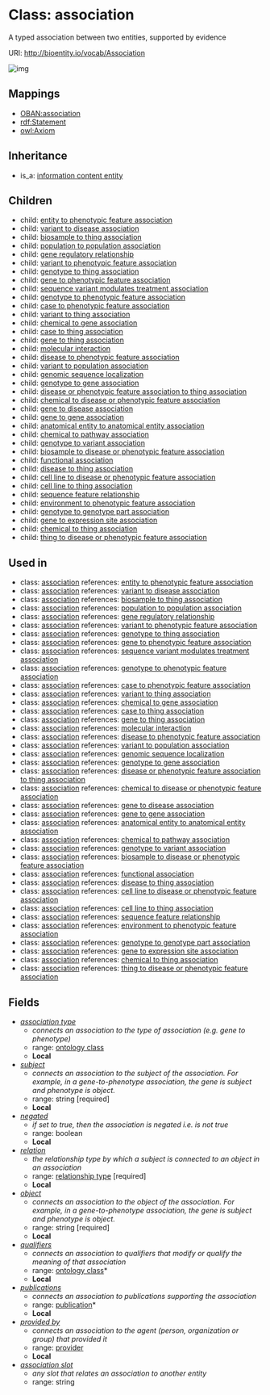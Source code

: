 # Class: association


A typed association between two entities, supported by evidence

URI: http://bioentity.io/vocab/Association

![img](http://yuml.me/diagram/nofunky/class/\[InformationContentEntity]^-\[Association|subject:string;negated:boolean%20%3F;object:string;association_slot:string%20%3F],%20\[Association]^-\[AnatomicalEntityToAnatomicalEntityAssociation],%20\[Association]^-\[BiosampleToDiseaseOrPhenotypicFeatureAssociation],%20\[Association]^-\[BiosampleToThingAssociation],%20\[Association]^-\[CaseToPhenotypicFeatureAssociation],%20\[Association]^-\[CaseToThingAssociation],%20\[Association]^-\[CellLineToDiseaseOrPhenotypicFeatureAssociation],%20\[Association]^-\[CellLineToThingAssociation],%20\[Association]^-\[ChemicalToDiseaseOrPhenotypicFeatureAssociation],%20\[Association]^-\[ChemicalToGeneAssociation],%20\[Association]^-\[ChemicalToPathwayAssociation],%20\[Association]^-\[ChemicalToThingAssociation],%20\[Association]^-\[DiseaseOrPhenotypicFeatureAssociationToThingAssociation],%20\[Association]^-\[DiseaseToPhenotypicFeatureAssociation],%20\[Association]^-\[DiseaseToThingAssociation],%20\[Association]^-\[EntityToPhenotypicFeatureAssociation],%20\[Association]^-\[EnvironmentToPhenotypicFeatureAssociation],%20\[Association]^-\[FunctionalAssociation],%20\[Association]^-\[GeneRegulatoryRelationship],%20\[Association]^-\[GeneToDiseaseAssociation],%20\[Association]^-\[GeneToExpressionSiteAssociation],%20\[Association]^-\[GeneToGeneAssociation],%20\[Association]^-\[GeneToPhenotypicFeatureAssociation],%20\[Association]^-\[GeneToThingAssociation],%20\[Association]^-\[GenomicSequenceLocalization],%20\[Association]^-\[GenotypeToGeneAssociation],%20\[Association]^-\[GenotypeToGenotypePartAssociation],%20\[Association]^-\[GenotypeToPhenotypicFeatureAssociation],%20\[Association]^-\[GenotypeToThingAssociation],%20\[Association]^-\[GenotypeToVariantAssociation],%20\[Association]^-\[MolecularInteraction],%20\[Association]^-\[PopulationToPopulationAssociation],%20\[Association]^-\[SequenceFeatureRelationship],%20\[Association]^-\[SequenceVariantModulatesTreatmentAssociation],%20\[Association]^-\[ThingToDiseaseOrPhenotypicFeatureAssociation],%20\[Association]^-\[VariantToDiseaseAssociation],%20\[Association]^-\[VariantToPhenotypicFeatureAssociation],%20\[Association]^-\[VariantToPopulationAssociation],%20\[Association]^-\[VariantToThingAssociation],%20\[Association]-%20association_type%20%3F>\[OntologyClass],%20\[Association]-%20relation>\[RelationshipType],%20\[Association]-%20qualifiers%20*>\[OntologyClass],%20\[Association]-%20publications%20*>\[Publication],%20\[Association]-%20provided_by%20%3F>\[Provider],%20)
## Mappings

 * [OBAN:association](http://purl.obolibrary.org/obo/OBAN_association)
 * [rdf:Statement](http://purl.obolibrary.org/obo/rdf_Statement)
 * [owl:Axiom](http://purl.obolibrary.org/obo/owl_Axiom)
## Inheritance

 *  is_a: [information content entity](InformationContentEntity.md)
## Children

 *  child: [entity to phenotypic feature association](EntityToPhenotypicFeatureAssociation.md)
 *  child: [variant to disease association](VariantToDiseaseAssociation.md)
 *  child: [biosample to thing association](BiosampleToThingAssociation.md)
 *  child: [population to population association](PopulationToPopulationAssociation.md)
 *  child: [gene regulatory relationship](GeneRegulatoryRelationship.md)
 *  child: [variant to phenotypic feature association](VariantToPhenotypicFeatureAssociation.md)
 *  child: [genotype to thing association](GenotypeToThingAssociation.md)
 *  child: [gene to phenotypic feature association](GeneToPhenotypicFeatureAssociation.md)
 *  child: [sequence variant modulates treatment association](SequenceVariantModulatesTreatmentAssociation.md)
 *  child: [genotype to phenotypic feature association](GenotypeToPhenotypicFeatureAssociation.md)
 *  child: [case to phenotypic feature association](CaseToPhenotypicFeatureAssociation.md)
 *  child: [variant to thing association](VariantToThingAssociation.md)
 *  child: [chemical to gene association](ChemicalToGeneAssociation.md)
 *  child: [case to thing association](CaseToThingAssociation.md)
 *  child: [gene to thing association](GeneToThingAssociation.md)
 *  child: [molecular interaction](MolecularInteraction.md)
 *  child: [disease to phenotypic feature association](DiseaseToPhenotypicFeatureAssociation.md)
 *  child: [variant to population association](VariantToPopulationAssociation.md)
 *  child: [genomic sequence localization](GenomicSequenceLocalization.md)
 *  child: [genotype to gene association](GenotypeToGeneAssociation.md)
 *  child: [disease or phenotypic feature association to thing association](DiseaseOrPhenotypicFeatureAssociationToThingAssociation.md)
 *  child: [chemical to disease or phenotypic feature association](ChemicalToDiseaseOrPhenotypicFeatureAssociation.md)
 *  child: [gene to disease association](GeneToDiseaseAssociation.md)
 *  child: [gene to gene association](GeneToGeneAssociation.md)
 *  child: [anatomical entity to anatomical entity association](AnatomicalEntityToAnatomicalEntityAssociation.md)
 *  child: [chemical to pathway association](ChemicalToPathwayAssociation.md)
 *  child: [genotype to variant association](GenotypeToVariantAssociation.md)
 *  child: [biosample to disease or phenotypic feature association](BiosampleToDiseaseOrPhenotypicFeatureAssociation.md)
 *  child: [functional association](FunctionalAssociation.md)
 *  child: [disease to thing association](DiseaseToThingAssociation.md)
 *  child: [cell line to disease or phenotypic feature association](CellLineToDiseaseOrPhenotypicFeatureAssociation.md)
 *  child: [cell line to thing association](CellLineToThingAssociation.md)
 *  child: [sequence feature relationship](SequenceFeatureRelationship.md)
 *  child: [environment to phenotypic feature association](EnvironmentToPhenotypicFeatureAssociation.md)
 *  child: [genotype to genotype part association](GenotypeToGenotypePartAssociation.md)
 *  child: [gene to expression site association](GeneToExpressionSiteAssociation.md)
 *  child: [chemical to thing association](ChemicalToThingAssociation.md)
 *  child: [thing to disease or phenotypic feature association](ThingToDiseaseOrPhenotypicFeatureAssociation.md)
## Used in

 *  class: [association](Association.md) references: [entity to phenotypic feature association](EntityToPhenotypicFeatureAssociation.md)
 *  class: [association](Association.md) references: [variant to disease association](VariantToDiseaseAssociation.md)
 *  class: [association](Association.md) references: [biosample to thing association](BiosampleToThingAssociation.md)
 *  class: [association](Association.md) references: [population to population association](PopulationToPopulationAssociation.md)
 *  class: [association](Association.md) references: [gene regulatory relationship](GeneRegulatoryRelationship.md)
 *  class: [association](Association.md) references: [variant to phenotypic feature association](VariantToPhenotypicFeatureAssociation.md)
 *  class: [association](Association.md) references: [genotype to thing association](GenotypeToThingAssociation.md)
 *  class: [association](Association.md) references: [gene to phenotypic feature association](GeneToPhenotypicFeatureAssociation.md)
 *  class: [association](Association.md) references: [sequence variant modulates treatment association](SequenceVariantModulatesTreatmentAssociation.md)
 *  class: [association](Association.md) references: [genotype to phenotypic feature association](GenotypeToPhenotypicFeatureAssociation.md)
 *  class: [association](Association.md) references: [case to phenotypic feature association](CaseToPhenotypicFeatureAssociation.md)
 *  class: [association](Association.md) references: [variant to thing association](VariantToThingAssociation.md)
 *  class: [association](Association.md) references: [chemical to gene association](ChemicalToGeneAssociation.md)
 *  class: [association](Association.md) references: [case to thing association](CaseToThingAssociation.md)
 *  class: [association](Association.md) references: [gene to thing association](GeneToThingAssociation.md)
 *  class: [association](Association.md) references: [molecular interaction](MolecularInteraction.md)
 *  class: [association](Association.md) references: [disease to phenotypic feature association](DiseaseToPhenotypicFeatureAssociation.md)
 *  class: [association](Association.md) references: [variant to population association](VariantToPopulationAssociation.md)
 *  class: [association](Association.md) references: [genomic sequence localization](GenomicSequenceLocalization.md)
 *  class: [association](Association.md) references: [genotype to gene association](GenotypeToGeneAssociation.md)
 *  class: [association](Association.md) references: [disease or phenotypic feature association to thing association](DiseaseOrPhenotypicFeatureAssociationToThingAssociation.md)
 *  class: [association](Association.md) references: [chemical to disease or phenotypic feature association](ChemicalToDiseaseOrPhenotypicFeatureAssociation.md)
 *  class: [association](Association.md) references: [gene to disease association](GeneToDiseaseAssociation.md)
 *  class: [association](Association.md) references: [gene to gene association](GeneToGeneAssociation.md)
 *  class: [association](Association.md) references: [anatomical entity to anatomical entity association](AnatomicalEntityToAnatomicalEntityAssociation.md)
 *  class: [association](Association.md) references: [chemical to pathway association](ChemicalToPathwayAssociation.md)
 *  class: [association](Association.md) references: [genotype to variant association](GenotypeToVariantAssociation.md)
 *  class: [association](Association.md) references: [biosample to disease or phenotypic feature association](BiosampleToDiseaseOrPhenotypicFeatureAssociation.md)
 *  class: [association](Association.md) references: [functional association](FunctionalAssociation.md)
 *  class: [association](Association.md) references: [disease to thing association](DiseaseToThingAssociation.md)
 *  class: [association](Association.md) references: [cell line to disease or phenotypic feature association](CellLineToDiseaseOrPhenotypicFeatureAssociation.md)
 *  class: [association](Association.md) references: [cell line to thing association](CellLineToThingAssociation.md)
 *  class: [association](Association.md) references: [sequence feature relationship](SequenceFeatureRelationship.md)
 *  class: [association](Association.md) references: [environment to phenotypic feature association](EnvironmentToPhenotypicFeatureAssociation.md)
 *  class: [association](Association.md) references: [genotype to genotype part association](GenotypeToGenotypePartAssociation.md)
 *  class: [association](Association.md) references: [gene to expression site association](GeneToExpressionSiteAssociation.md)
 *  class: [association](Association.md) references: [chemical to thing association](ChemicalToThingAssociation.md)
 *  class: [association](Association.md) references: [thing to disease or phenotypic feature association](ThingToDiseaseOrPhenotypicFeatureAssociation.md)
## Fields

 * _[association type](association_type.md)_
    * _connects an association to the type of association (e.g. gene to phenotype)_
    * range: [ontology class](OntologyClass.md)
    * __Local__
 * _[subject](subject.md)_
    * _connects an association to the subject of the association. For example, in a gene-to-phenotype association, the gene is subject and phenotype is object._
    * range: string [required]
    * __Local__
 * _[negated](negated.md)_
    * _if set to true, then the association is negated i.e. is not true_
    * range: boolean
    * __Local__
 * _[relation](relation.md)_
    * _the relationship type by which a subject is connected to an object in an association_
    * range: [relationship type](RelationshipType.md) [required]
    * __Local__
 * _[object](object.md)_
    * _connects an association to the object of the association. For example, in a gene-to-phenotype association, the gene is subject and phenotype is object._
    * range: string [required]
    * __Local__
 * _[qualifiers](qualifiers.md)_
    * _connects an association to qualifiers that modify or qualify the meaning of that association_
    * range: [ontology class](OntologyClass.md)*
    * __Local__
 * _[publications](publications.md)_
    * _connects an association to publications supporting the association_
    * range: [publication](Publication.md)*
    * __Local__
 * _[provided by](provided_by.md)_
    * _connects an association to the agent (person, organization or group) that provided it_
    * range: [provider](Provider.md)
    * __Local__
 * _[association slot](association_slot.md)_
    * _any slot that relates an association to another entity_
    * range: string

